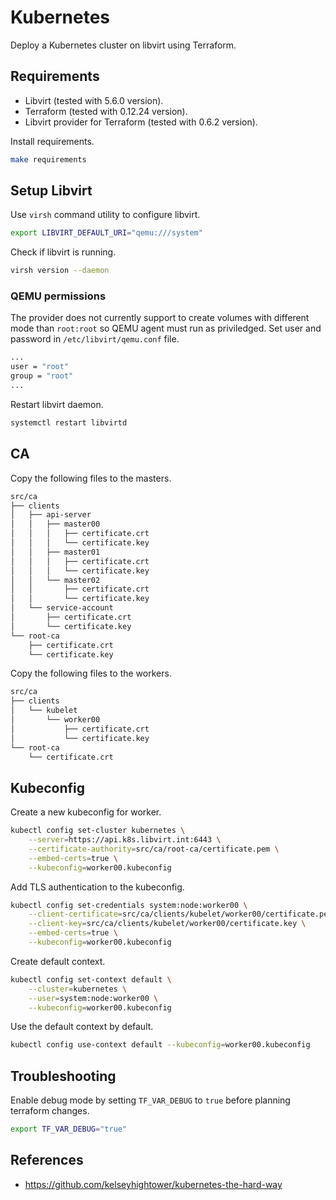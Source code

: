 # Kubernetes

Deploy a Kubernetes cluster on libvirt using Terraform.

## Requirements

- Libvirt (tested with 5.6.0 version).
- Terraform (tested with 0.12.24 version).
- Libvirt provider for Terraform (tested with 0.6.2 version).

Install requirements.

```bash
make requirements
```

## Setup Libvirt

Use `virsh` command utility to configure libvirt.

```bash
export LIBVIRT_DEFAULT_URI="qemu:///system"
```

Check if libvirt is running.

```bash
virsh version --daemon
```

### QEMU permissions

The provider does not currently support to create volumes with different mode than `root:root` so QEMU agent must run as priviledged. Set user and password in `/etc/libvirt/qemu.conf` file.

```bash
...
user = "root"
group = "root"
...
```

Restart libvirt daemon.

```bash
systemctl restart libvirtd
```

## CA

Copy the following files to the masters.

```bash
src/ca
├── clients
│   ├── api-server
│   │   ├── master00
│   │   │   ├── certificate.crt
│   │   │   └── certificate.key
│   │   ├── master01
│   │   │   ├── certificate.crt
│   │   │   └── certificate.key
│   │   └── master02
│   │       ├── certificate.crt
│   │       └── certificate.key
│   └── service-account
│       ├── certificate.crt
│       └── certificate.key
└── root-ca
    ├── certificate.crt
    └── certificate.key
```

Copy the following files to the workers.

```bash
src/ca
├── clients
│   └── kubelet
│       └── worker00
│           ├── certificate.crt
│           └── certificate.key
└── root-ca
    └── certificate.crt
```

## Kubeconfig

Create a new kubeconfig for worker.

```bash
kubectl config set-cluster kubernetes \
    --server=https://api.k8s.libvirt.int:6443 \
    --certificate-authority=src/ca/root-ca/certificate.pem \
    --embed-certs=true \
    --kubeconfig=worker00.kubeconfig
```

Add TLS authentication to the kubeconfig.

```bash
kubectl config set-credentials system:node:worker00 \
    --client-certificate=src/ca/clients/kubelet/worker00/certificate.pem \
    --client-key=src/ca/clients/kubelet/worker00/certificate.key \
    --embed-certs=true \
    --kubeconfig=worker00.kubeconfig
```

Create default context.

```bash
kubectl config set-context default \
    --cluster=kubernetes \
    --user=system:node:worker00 \
    --kubeconfig=worker00.kubeconfig
```

Use the default context by default.

```bash
kubectl config use-context default --kubeconfig=worker00.kubeconfig
```

## Troubleshooting

Enable debug mode by setting `TF_VAR_DEBUG` to `true` before planning terraform changes.

```bash
export TF_VAR_DEBUG="true"
```

## References

- https://github.com/kelseyhightower/kubernetes-the-hard-way